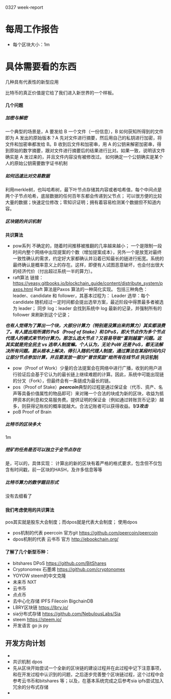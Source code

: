0327 week-report
# 每周工作报告
- 每个区块大小：1m

# 具体需要看的东西
几种具有代表性的新型应用

比特币的真正价值是它给了我们进入新世界的一个样板。


#### 几个问题
##### 加密与解密
一个典型的场景是，A 要发给 B 一个文件（一份信息），B 如何获知所得到的文件即为 A 发出的原始版本？A 先对文件进行摘要，然后用自己的私钥进行加密，将文件和加密串都发给 B。B 收到后文件和加密串，用 A 的公钥来解密加密串，得到原始的数字摘要，跟对文件进行摘要后的结果进行比对。如果一致，说明该文件确实是 A 发过来的，并且文件内容没有被修改过。
如何确定一个公钥确实是某个人的原始公钥需要数字证书机制
##### 如何迅速比对交易数据
利用merkle树，也叫哈希树，最下叶节点存储其内容或者哈希值，每个中间点是两个子节点哈希，底层数据的任何百年东都会传递到父节点；
可以很方便的比较大量的数据；快速定位修改；零知识证明；拥有着容易检测某个数据但不知道内容。
##### 区块链的共识机制

**共识算法**
- pow系列  不确定的，随着时间推移被推翻的几率越来越小；
一个是限制一段时间内整个网络中出现提案的个数（增加提案成本），另外一个是放宽对最终一致性确认的需求，约定好大家都确认并沿着已知最长的链进行拓宽。系统的最终确认是概率意义上的存在。这样，即便有人试图恶意破坏，也会付出很大的经济代价（付出超过系统一半的算力）。
- raft算法   链接：https://yeasy.gitbooks.io/blockchain_guide/content/distribute_system/paxos.html
Raft 算法是Paxos 算法的一种简化实现。
包括三种角色：leader、candidate 和 follower，其基本过程为：
Leader 选举：每个 candidate 随机经过一定时间都会提出选举方案，最近阶段中得票最多者被选为 leader；
同步 log：leader 会找到系统中 log 最新的记录，并强制所有的 follower 来刷新到这个记录；

 ***也有人觉得为了算出一个块，大部分计算力（特别是没算出来的算力）其实都浪费了。有人提出用所谓的 PoS（Proof of Stake）和 DPoS，即大节点作为多个节点代理人的模式来节约计算力。那怎么选大节点？又容易导致“富则越富”问题。这其实就是完全民主 vs 选举人制度嘛。个人认为，无论 PoW 还是 PoS，都无法解决所有问题。要从根本上解决，得引入随机代理人制度，通过算法在某段时间内只让部分节点参加计算，并且要发放一部分“普世奖励”给所有在线节点***
**共识机制**
- pow（Proof of Work）少量的合法提案会在网络中进行广播，收到的用户进行验证后会基于它认为的最长链上继续难题的计算。因此，系统中可能出现链的分叉（Fork），但最终会有一条链成为最长的链。
- pos（Proof of Stake）***peercoin***典型的过程是通过保证金（代币、资产、名声等具备价值属性的物品即可）来对赌一个合法的块成为新的区块，收益为抵押资本的利息和交易服务费。提供证明的保证金（例如通过转账货币记录）越多，则获得记账权的概率就越大。合法记账者可以获得收益。***1/3攻击***
- poB Proof of Brain   
##### 比特币的区块多大
1m
##### 挖矿的任务是否可以独立于全节点存在
是，可以的，具体实现：
计算出的新的区块有着严格的格式要求，包含但不仅包含有时间戳，前一区块的HASH，及许多信息等等
##### 比特币算力的数学题目形式
没有去细看了
#####


#### 我们考虑使用的共识算法
pos其实就是股东大会制度；而dpos就是代表大会制度；
使用dpos
- pos机制的代表 peercoin 官方git  https://github.com/peercoin/peercoin
- dpos机制的代表 云书币   官方 http://ebookchain.org/
#### 了解了几个新型币种：
- bitshares  DPoS  https://github.com/BitShares
- Cryptonomex 石墨烯  https://github.com/cryptonomex
- YOYOW  steem的中文克隆
- 未来币  NXT
- 云书币
- 点点币
- 去中心化存储 IPFS  Filecoin BigchainDB
- LBRY区块链  https://lbry.io/
- sia分布式存储 https://github.com/NebulousLabs/Sia   
- steem https://steem.io/
- 开发语言  go  js  py
## 开发方向计划

-
- 共识机制 dpos
- 先从区块开始尝试一个全新的区块链的建设过程并在此过程中记下注意事项，和在开发过程中认识到的问题，之后逐步完善整个区块链过程，这个过程中会参考云书币和bitshares 等；以及，在基本系统完成之后参考sia ipfs尝试加入冗余的分布式存储
-
